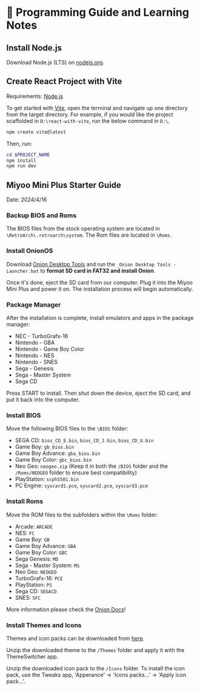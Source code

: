 # 📝 Programming Guide and Learning Notes

## Install Node.js

Download Node.js (LTS) on [nodejs.org](https://nodejs.org/en).

## Create React Project with Vite

Requirements: [Node.js](#install-nodejs)

To get started with [Vite](https://vitejs.dev/guide/), open the terminal and navigate up one directory from the target directory. For example, if you would like the project scaffolded in `D:\react-with-vite`, run the below command in `D:\`.

```powershell
npm create vite@latest
```

Then, run:

```powershell
cd $PROJECT_NAME
npm install
npm run dev
```

## Miyoo Mini Plus Starter Guide

Date: 2024/4/16

### Backup BIOS and Roms

The BIOS files from the stock operating system are located in `\RetroArch\.retroarch\system`. The Rom files are located in `\Roms`.

### Install OnionOS

Download [Onion Desktop Tools](https://github.com/schmurtzm/Onion-Desktop-Tools/blob/main/README.md) and run the `_Onion Desktop Tools - Launcher.bat` to **format SD card in FAT32 and install Onion**.

Once it's done, eject the SD card from our computer. Plug it into the Miyoo Mini Plus and power it on. The installation process will begin automatically. 

### Package Manager

After the installation is complete, install emulators and apps in the package manager:

- NEC - TurboGrafx-16
- Nintendo - GBA
- Nintendo - Game Boy Color
- Nintendo - NES
- Nintendo - SNES
- Sega - Genesis
- Sega - Master System
- Sega CD

Press START to install. Then shut down the device, eject the SD card, and put it back into the computer.

### Install BIOS

Move the following BIOS files to the `\BIOS` folder:

- SEGA CD: `bios_CD_E.bin`, `bios_CD_J.bin`, `bios_CD_U.bin`
- Game Boy: `gb_bios.bin`
- Game Boy Advance: `gba_bios.bin`
- Game Boy Color: `gbc_bios.bin`
- Neo Geo: `neogeo.zip` (Keep it in both the `/BIOS` folder and the `/Roms/NEOGEO` folder to ensure best compatibility)
- PlayStation: `scph5501.bin`
- PC Engine: `syscard1.pce`, `syscard2.pce`, `syscard3.pce`

### Install Roms

Move the ROM files to the subfolders within the `\Roms` folder:

- Arcade: `ARCADE`
- NES: `FC`
- Game Boy: `GB`
- Game Boy Advance: `GBA`
- Game Boy Color: `GBC`
- Sega Genesis: `MD`
- Sega - Master System: `MS`
- Neo Geo: `NEOGEO`
- TurboGrafx-16: `PCE`
- PlayStation: `PS`
- Sega CD: `SEGACD`
- SNES: `SFC`

More information please check the [Onion Docs](https://onionui.github.io/docs/emulators/nes)!

### Install Themes and Icons

Themes and icon packs can be downloaded from [here](https://github.com/OnionUI/Themes/blob/main/README.md).

Unzip the downloaded theme to the `/Themes` folder and apply it with the ThemeSwitcher app.

Unzip the downloaded icon pack to the `/Icons` folder. To install the icon pack, use the Tweaks app, 'Apperance' -> 'Icons packs...' -> 'Apply icon pack...'.
